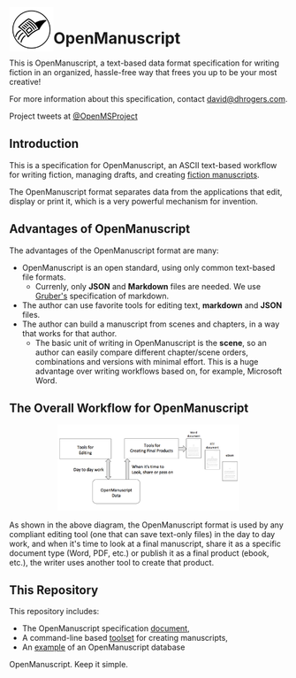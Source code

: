 
<img src="img/logo.png" width="80" align="left">

# OpenManuscript

This is OpenManuscript, a text-based data format specification for writing
fiction in an organized, hassle-free way that frees you up to be your most
creative!

For more information about this specification, contact david@dhrogers.com.

Project tweets at [@OpenMSProject](https://twitter.com/openmsproject)

## Introduction

This is a specification for OpenManuscript, an ASCII text-based workflow for writing fiction, managing drafts, and creating [fiction manuscripts](https://www.shunn.net/format/story.html).

The OpenManuscript format separates data from the applications that edit,
display or print it, which is a very powerful mechanism for invention.

## Advantages of OpenManuscript

The advantages of the OpenManuscript format are many:

- OpenManuscript is an open standard, using only common text-based file formats.
  - Currenly, only **JSON** and **Markdown** files are needed. We use
    [Gruber's](https://daringfireball.net/projects/markdown/) specification of
    markdown.
- The author can use favorite tools for editing text, **markdown** and **JSON**
  files.
- The author can build a manuscript from scenes and chapters, in a way that
  works for that author.
  - The basic unit of writing in OpenManuscript is the **scene**, so an author
    can easily compare different chapter/scene orders, combinations and versions 
    with minimal effort. This is a huge advantage over writing workflows based on, 
    for example, Microsoft Word.

## The Overall Workflow for OpenManuscript
<p align="center">
<img src="img/workflow.png" width="65%">
</p>

As shown in the above diagram, the OpenManuscript format is used by any
compliant editing tool (one that can save text-only files) in the day to day 
work, and when it's time to look at
a final manuscript, share it as a specific document type (Word, PDF, etc.) or
publish it as a final product (ebook, etc.), the writer uses another tool to
create that product.

## This Repository

This repository includes: 

- The OpenManuscript specification [document](spec/2-0.md), 
- A command-line based [toolset](tools) for creating manuscripts, 
- An [example](example) of an OpenManuscript database 

OpenManuscript. Keep it simple.






